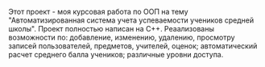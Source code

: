 Этот проект - моя курсовая работа по ООП на тему "Автоматизированная система учета успеваемости учеников средней школы".
Проект полностью написан на C++.
Реаализованы возможности по: добавление, изменению, удалению, просмотру записей пользователей, предметов, учителей, оценок; автоматический расчет среднего балла учеников; различные уровни доступа.
